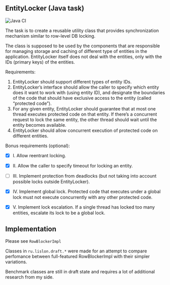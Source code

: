 EntityLocker (Java task)
------------

![Java CI](https://github.com/lislon/java-drill-multithread-row-level/workflows/Java%20CI/badge.svg)

The task is to create a reusable utility class that provides synchronization mechanism similar to row-level DB locking.

The class is supposed to be used by the components that are responsible for managing storage and caching of different type of entities in the application. EntityLocker itself does not deal with the entities, only with the IDs (primary keys) of the entities.

Requirements:

1. EntityLocker should support different types of entity IDs.
2. EntityLocker’s interface should allow the caller to specify which entity does it want to work with (using entity ID), and designate the boundaries of the code that should have exclusive access to the entity (called “protected code”).
3. For any given entity, EntityLocker should guarantee that at most one thread executes protected code on that entity. If there’s a concurrent request to lock the same entity, the other thread should wait until the entity becomes available.
4. EntityLocker should allow concurrent execution of protected code on different entities.


Bonus requirements (optional):

 - [X] I. Allow reentrant locking.
 - [X] II. Allow the caller to specify timeout for locking an entity.
 - [ ] III. Implement protection from deadlocks (but not taking into account possible locks outside EntityLocker).
 - [X] IV. Implement global lock. Protected code that executes under a global lock must not execute concurrently with any other protected code.
 - [X] V. Implement lock escalation. If a single thread has locked too many entities, escalate its lock to be a global lock.


Implementation
----------

Please see `RowBlockerImpl`

Classes in `ru.lislon.draft.*` were made for an attempt to compare perfomance between full-featured RowBlockerImpl with their simpler variations.

Benchmark classes are still in draft state and requires a lot of additional research from my side. 

